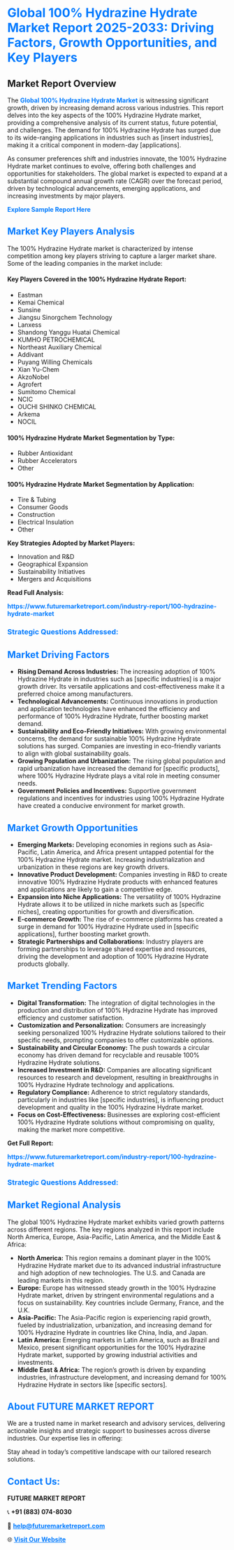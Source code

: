 <h1 style="color: #007BFF;">Global 100% Hydrazine Hydrate Market Report 2025-2033: Driving Factors, Growth Opportunities, and Key Players</h1>

<section id="overview">
<h2>Market Report Overview</h2>
<p>The <a href="https://www.futuremarketreport.com/industry-report/100-hydrazine-hydrate-market" style="color: #007BFF; text-decoration: none;"><strong>Global 100% Hydrazine Hydrate Market</strong></a> is witnessing significant growth, driven by increasing demand across various industries. This report delves into the key aspects of the 100% Hydrazine Hydrate market, providing a comprehensive analysis of its current status, future potential, and challenges. The demand for 100% Hydrazine Hydrate has surged due to its wide-ranging applications in industries such as [insert industries], making it a critical component in modern-day [applications].</p>
<p>As consumer preferences shift and industries innovate, the 100% Hydrazine Hydrate market continues to evolve, offering both challenges and opportunities for stakeholders. The global market is expected to expand at a substantial compound annual growth rate (CAGR) over the forecast period, driven by technological advancements, emerging applications, and increasing investments by major players.</p>
</section>

<section id="overview">
<p><a href="https://www.futuremarketreport.com/request-sample/reportId=35890" style="color: #007BFF; text-decoration: none;"><strong>Explore Sample Report Here</strong></a></p>
</section>

<section id="key-players">
<h2 style="color: #007BFF;">Market Key Players Analysis</h2>
<p>The 100% Hydrazine Hydrate market is characterized by intense competition among key players striving to capture a larger market share. Some of the leading companies in the market include:</p>
<h4>Key Players Covered in the 100% Hydrazine Hydrate Report:</h4>
<ul><li>Eastman</li><li>Kemai Chemical</li><li>Sunsine</li><li>Jiangsu Sinorgchem Technology</li><li>Lanxess</li><li>Shandong Yanggu Huatai Chemical</li><li>KUMHO PETROCHEMICAL</li><li>Northeast Auxiliary Chemical</li><li>Addivant</li><li>Puyang Willing Chemicals</li><li>Xian Yu-Chem</li><li>AkzoNobel</li><li>Agrofert</li><li>Sumitomo Chemical</li><li>NCIC</li><li>OUCHI SHINKO CHEMICAL</li><li>Arkema</li><li>NOCIL</li></ul>
<h4>100% Hydrazine Hydrate Market Segmentation by Type:</h4>
<ul><li>Rubber Antioxidant</li><li>Rubber Accelerators</li><li>Other</li></ul>

<h4>100% Hydrazine Hydrate Market Segmentation by Application:</h4>
<ul><li>Tire &amp; Tubing</li><li>Consumer Goods</li><li>Construction</li><li>Electrical Insulation</li><li>Other</li></ul>
<p><strong>Key Strategies Adopted by Market Players:</strong></p>
<ul>
<li>Innovation and R&D</li>
<li>Geographical Expansion</li>
<li>Sustainability Initiatives</li>
<li>Mergers and Acquisitions</li>
</ul>
</section>

<section>
<p><strong>Read Full Analysis: </strong></p><a href="https://www.futuremarketreport.com/industry-report/100-hydrazine-hydrate-market" style="color: #007BFF; text-decoration: none;"><strong>https://www.futuremarketreport.com/industry-report/100-hydrazine-hydrate-market</strong></a>
<h3 style="color: #007BFF;">Strategic Questions Addressed:</h3>
</section>

<section id="driving-factors">
<h2 style="color: #007BFF;">Market Driving Factors</h2>
<ul>
<li><strong>Rising Demand Across Industries:</strong> The increasing adoption of 100% Hydrazine Hydrate in industries such as [specific industries] is a major growth driver. Its versatile applications and cost-effectiveness make it a preferred choice among manufacturers.</li>
<li><strong>Technological Advancements:</strong> Continuous innovations in production and application technologies have enhanced the efficiency and performance of 100% Hydrazine Hydrate, further boosting market demand.</li>
<li><strong>Sustainability and Eco-Friendly Initiatives:</strong> With growing environmental concerns, the demand for sustainable 100% Hydrazine Hydrate solutions has surged. Companies are investing in eco-friendly variants to align with global sustainability goals.</li>
<li><strong>Growing Population and Urbanization:</strong> The rising global population and rapid urbanization have increased the demand for [specific products], where 100% Hydrazine Hydrate plays a vital role in meeting consumer needs.</li>
<li><strong>Government Policies and Incentives:</strong> Supportive government regulations and incentives for industries using 100% Hydrazine Hydrate have created a conducive environment for market growth.</li>
</ul>
</section>

<section id="growth-opportunities">
<h2 style="color: #007BFF;">Market Growth Opportunities</h2>
<ul>
<li><strong>Emerging Markets:</strong> Developing economies in regions such as Asia-Pacific, Latin America, and Africa present untapped potential for the 100% Hydrazine Hydrate market. Increasing industrialization and urbanization in these regions are key growth drivers.</li>
<li><strong>Innovative Product Development:</strong> Companies investing in R&D to create innovative 100% Hydrazine Hydrate products with enhanced features and applications are likely to gain a competitive edge.</li>
<li><strong>Expansion into Niche Applications:</strong> The versatility of 100% Hydrazine Hydrate allows it to be utilized in niche markets such as [specific niches], creating opportunities for growth and diversification.</li>
<li><strong>E-commerce Growth:</strong> The rise of e-commerce platforms has created a surge in demand for 100% Hydrazine Hydrate used in [specific applications], further boosting market growth.</li>
<li><strong>Strategic Partnerships and Collaborations:</strong> Industry players are forming partnerships to leverage shared expertise and resources, driving the development and adoption of 100% Hydrazine Hydrate products globally.</li>
</ul>
</section>

<section id="trending-factors">
<h2 style="color: #007BFF;">Market Trending Factors</h2>
<ul>
<li><strong>Digital Transformation:</strong> The integration of digital technologies in the production and distribution of 100% Hydrazine Hydrate has improved efficiency and customer satisfaction.</li>
<li><strong>Customization and Personalization:</strong> Consumers are increasingly seeking personalized 100% Hydrazine Hydrate solutions tailored to their specific needs, prompting companies to offer customizable options.</li>
<li><strong>Sustainability and Circular Economy:</strong> The push towards a circular economy has driven demand for recyclable and reusable 100% Hydrazine Hydrate solutions.</li>
<li><strong>Increased Investment in R&D:</strong> Companies are allocating significant resources to research and development, resulting in breakthroughs in 100% Hydrazine Hydrate technology and applications.</li>
<li><strong>Regulatory Compliance:</strong> Adherence to strict regulatory standards, particularly in industries like [specific industries], is influencing product development and quality in the 100% Hydrazine Hydrate market.</li>
<li><strong>Focus on Cost-Effectiveness:</strong> Businesses are exploring cost-efficient 100% Hydrazine Hydrate solutions without compromising on quality, making the market more competitive.</li>
</ul>
</section>

<section>
<p><strong>Get Full Report: </strong></p><a href="https://www.futuremarketreport.com/industry-report/100-hydrazine-hydrate-market" style="color: #007BFF; text-decoration: none;"><strong>https://www.futuremarketreport.com/industry-report/100-hydrazine-hydrate-market</strong></a>
<h3 style="color: #007BFF;">Strategic Questions Addressed:</h3>
</section>


<section id="regional-analysis">
<h2 style="color: #007BFF;">Market Regional Analysis</h2>
<p>The global 100% Hydrazine Hydrate market exhibits varied growth patterns across different regions. The key regions analyzed in this report include North America, Europe, Asia-Pacific, Latin America, and the Middle East & Africa:</p>
<ul>
<li><strong>North America:</strong> This region remains a dominant player in the 100% Hydrazine Hydrate market due to its advanced industrial infrastructure and high adoption of new technologies. The U.S. and Canada are leading markets in this region.</li>
<li><strong>Europe:</strong> Europe has witnessed steady growth in the 100% Hydrazine Hydrate market, driven by stringent environmental regulations and a focus on sustainability. Key countries include Germany, France, and the U.K.</li>
<li><strong>Asia-Pacific:</strong> The Asia-Pacific region is experiencing rapid growth, fueled by industrialization, urbanization, and increasing demand for 100% Hydrazine Hydrate in countries like China, India, and Japan.</li>
<li><strong>Latin America:</strong> Emerging markets in Latin America, such as Brazil and Mexico, present significant opportunities for the 100% Hydrazine Hydrate market, supported by growing industrial activities and investments.</li>
<li><strong>Middle East & Africa:</strong> The region’s growth is driven by expanding industries, infrastructure development, and increasing demand for 100% Hydrazine Hydrate in sectors like [specific sectors].</li>
</ul>
</section>

<footer>
<h2 style="color: #007BFF;">About FUTURE MARKET REPORT</h2>
<p>We are a trusted name in market research and advisory services, delivering actionable insights and strategic support to businesses across diverse industries. Our expertise lies in offering:</p>

<p>Stay ahead in today’s competitive landscape with our tailored research solutions.</p>

<h2 style="color: #007BFF;">Contact Us:</h2>
<p><strong>FUTURE MARKET REPORT</strong></p>
<p>📞 <strong>+91 (883) 074-8030</strong></p>
<p>📧 <strong><a href="mailto:help@futuremarketreport.com" style="color: #007BFF;">help@futuremarketreport.com</a></strong></p>
<p>🌐 <strong><a href="https://www.futuremarketreport.com/" style="color: #007BFF;">Visit Our Website</a></strong></p>
</footer>